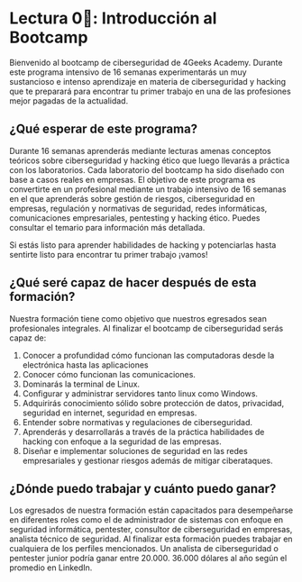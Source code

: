 # Lectura 0📕: Introducción al Bootcamp

Bienvenido al bootcamp de ciberseguridad de 4Geeks Academy. Durante este programa intensivo de 16 semanas experimentarás un muy sustancioso e intenso aprendizaje en materia de ciberseguridad y hacking que te preparará para encontrar tu primer trabajo en una de las profesiones mejor pagadas de la actualidad.

## ¿Qué esperar de este programa?

Durante 16 semanas aprenderás mediante lecturas amenas conceptos teóricos sobre ciberseguridad y hacking ético que luego llevarás a práctica con los laboratorios. Cada laboratorio del bootcamp ha sido diseñado con base a casos reales en empresas. El objetivo de este programa es convertirte en un profesional mediante un trabajo intensivo de 16 semanas en el que aprenderás sobre gestión de riesgos, ciberseguridad en empresas, regulación y normativas de seguridad, redes informáticas, comunicaciones empresariales, pentesting y hacking ético. Puedes consultar el temario para información más detallada.

Si estás listo para aprender habilidades de hacking y potenciarlas hasta sentirte listo para encontrar tu primer trabajo ¡vamos!

## ¿Qué seré capaz de hacer después de esta formación?

Nuestra formación tiene como objetivo que nuestros egresados sean profesionales integrales. Al finalizar el bootcamp de ciberseguridad  serás capaz de:

1. Conocer a profundidad cómo funcionan las computadoras desde la electrónica hasta las aplicaciones
2. Conocer cómo funcionan las comunicaciones.
3. Dominarás la terminal de Linux.
4. Configurar y administrar servidores tanto linux como Windows. 
5. Adquirirás conocimiento sólido sobre protección de datos, privacidad, seguridad en internet, seguridad en empresas.
6. Entender sobre normativas y regulaciones de ciberseguridad. 
7. Aprenderás y desarrollarás a través de la práctica habilidades de hacking con enfoque a la seguridad de las empresas. 
8. Diseñar e implementar soluciones de seguridad en las redes empresariales y gestionar riesgos además de mitigar ciberataques. 

## ¿Dónde puedo trabajar y cuánto puedo ganar?

Los egresados de nuestra formación están capacitados para desempeñarse en diferentes roles como el de administrador de sistemas con enfoque en seguridad informática, pentester, consultor de ciberseguridad en empresas, analista técnico de seguridad. Al finalizar esta formación puedes trabajar en cualquiera de los perfiles mencionados. Un analista de ciberseguridad o pentester junior podría ganar entre 20.000. 36.000 dólares al año según el promedio en LinkedIn.
